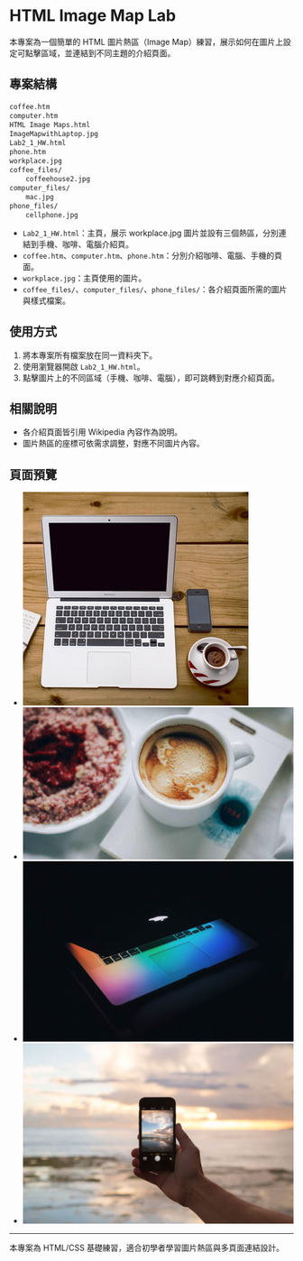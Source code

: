 # HTML Image Map Lab

本專案為一個簡單的 HTML 圖片熱區（Image Map）練習，展示如何在圖片上設定可點擊區域，並連結到不同主題的介紹頁面。

## 專案結構

```
coffee.htm
computer.htm
HTML Image Maps.html
ImageMapwithLaptop.jpg
Lab2_1_HW.html
phone.htm
workplace.jpg
coffee_files/
    coffeehouse2.jpg
computer_files/
    mac.jpg
phone_files/
    cellphone.jpg
```

- `Lab2_1_HW.html`：主頁，展示 workplace.jpg 圖片並設有三個熱區，分別連結到手機、咖啡、電腦介紹頁。
- `coffee.htm`、`computer.htm`、`phone.htm`：分別介紹咖啡、電腦、手機的頁面。
- `workplace.jpg`：主頁使用的圖片。
- `coffee_files/`、`computer_files/`、`phone_files/`：各介紹頁面所需的圖片與樣式檔案。

## 使用方式

1. 將本專案所有檔案放在同一資料夾下。
2. 使用瀏覽器開啟 `Lab2_1_HW.html`。
3. 點擊圖片上的不同區域（手機、咖啡、電腦），即可跳轉到對應介紹頁面。

## 相關說明

- 各介紹頁面皆引用 Wikipedia 內容作為說明。
- 圖片熱區的座標可依需求調整，對應不同圖片內容。

## 頁面預覽

- ![主頁 workplace.jpg](workplace.jpg)
- ![咖啡頁 coffeehouse2.jpg](coffee_files/coffeehouse2.jpg)
- ![電腦頁 mac.jpg](computer_files/mac.jpg)
- ![手機頁 cellphone.jpg](phone_files/cellphone.jpg)

---

本專案為 HTML/CSS 基礎練習，適合初學者學習圖片熱區與多頁面連結設計。
